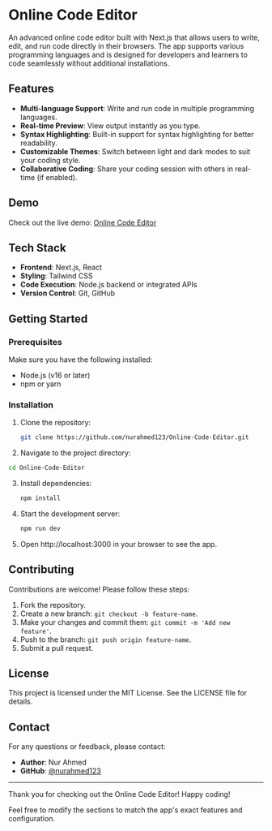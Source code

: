 
# Online Code Editor

An advanced online code editor built with Next.js that allows users to write, edit, and run code directly in their browsers. The app supports various programming languages and is designed for developers and learners to code seamlessly without additional installations.

## Features

- **Multi-language Support**: Write and run code in multiple programming languages.
- **Real-time Preview**: View output instantly as you type.
- **Syntax Highlighting**: Built-in support for syntax highlighting for better readability.
- **Customizable Themes**: Switch between light and dark modes to suit your coding style.
- **Collaborative Coding**: Share your coding session with others in real-time (if enabled).

## Demo

Check out the live demo: [Online Code Editor](code.robosuperior.com)

## Tech Stack

- **Frontend**: Next.js, React
- **Styling**: Tailwind CSS
- **Code Execution**: Node.js backend or integrated APIs
- **Version Control**: Git, GitHub

## Getting Started

### Prerequisites

Make sure you have the following installed:

- Node.js (v16 or later)
- npm or yarn

### Installation

1. Clone the repository:

   ```bash
   git clone https://github.com/nurahmed123/Online-Code-Editor.git
   ```
2.  Navigate to the project directory:
    
```bash
cd Online-Code-Editor
```    
3.  Install dependencies:
    ```bash
    npm install
    ```
    
4.  Start the development server:
    ```bash
    npm run dev
    ```
    
5.  Open http://localhost:3000 in your browser to see the app.
    

## Contributing

Contributions are welcome! Please follow these steps:

1.  Fork the repository.
2.  Create a new branch: `git checkout -b feature-name`.
3.  Make your changes and commit them: `git commit -m 'Add new feature'`.
4.  Push to the branch: `git push origin feature-name`.
5.  Submit a pull request.

## License

This project is licensed under the MIT License. See the LICENSE file for details.

## Contact

For any questions or feedback, please contact:

-   **Author**: Nur Ahmed
-   **GitHub**: [@nurahmed123](https://github.com/nurahmed123)

----------

Thank you for checking out the Online Code Editor! Happy coding!

Feel free to modify the sections to match the app's exact features and configuration.
